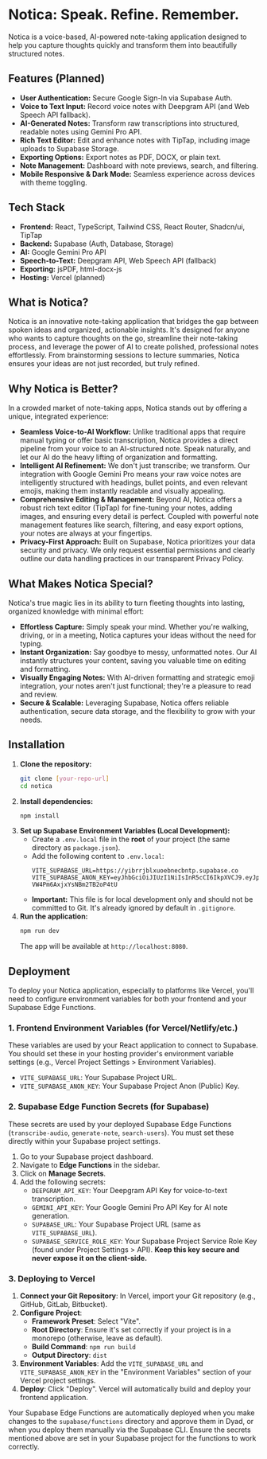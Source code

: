# Notica: Speak. Refine. Remember.

Notica is a voice-based, AI-powered note-taking application designed to help you capture thoughts quickly and transform them into beautifully structured notes.

## Features (Planned)

-   **User Authentication:** Secure Google Sign-In via Supabase Auth.
-   **Voice to Text Input:** Record voice notes with Deepgram API (and Web Speech API fallback).
-   **AI-Generated Notes:** Transform raw transcriptions into structured, readable notes using Gemini Pro API.
-   **Rich Text Editor:** Edit and enhance notes with TipTap, including image uploads to Supabase Storage.
-   **Exporting Options:** Export notes as PDF, DOCX, or plain text.
-   **Note Management:** Dashboard with note previews, search, and filtering.
-   **Mobile Responsive & Dark Mode:** Seamless experience across devices with theme toggling.

## Tech Stack

-   **Frontend:** React, TypeScript, Tailwind CSS, React Router, Shadcn/ui, TipTap
-   **Backend:** Supabase (Auth, Database, Storage)
-   **AI:** Google Gemini Pro API
-   **Speech-to-Text:** Deepgram API, Web Speech API (fallback)
-   **Exporting:** jsPDF, html-docx-js
-   **Hosting:** Vercel (planned)

## What is Notica?

Notica is an innovative note-taking application that bridges the gap between spoken ideas and organized, actionable insights. It's designed for anyone who wants to capture thoughts on the go, streamline their note-taking process, and leverage the power of AI to create polished, professional notes effortlessly. From brainstorming sessions to lecture summaries, Notica ensures your ideas are not just recorded, but truly refined.

## Why Notica is Better?

In a crowded market of note-taking apps, Notica stands out by offering a unique, integrated experience:

*   **Seamless Voice-to-AI Workflow:** Unlike traditional apps that require manual typing or offer basic transcription, Notica provides a direct pipeline from your voice to an AI-structured note. Speak naturally, and let our AI do the heavy lifting of organization and formatting.
*   **Intelligent AI Refinement:** We don't just transcribe; we transform. Our integration with Google Gemini Pro means your raw voice notes are intelligently structured with headings, bullet points, and even relevant emojis, making them instantly readable and visually appealing.
*   **Comprehensive Editing & Management:** Beyond AI, Notica offers a robust rich text editor (TipTap) for fine-tuning your notes, adding images, and ensuring every detail is perfect. Coupled with powerful note management features like search, filtering, and easy export options, your notes are always at your fingertips.
*   **Privacy-First Approach:** Built on Supabase, Notica prioritizes your data security and privacy. We only request essential permissions and clearly outline our data handling practices in our transparent Privacy Policy.

## What Makes Notica Special?

Notica's true magic lies in its ability to turn fleeting thoughts into lasting, organized knowledge with minimal effort:

*   **Effortless Capture:** Simply speak your mind. Whether you're walking, driving, or in a meeting, Notica captures your ideas without the need for typing.
*   **Instant Organization:** Say goodbye to messy, unformatted notes. Our AI instantly structures your content, saving you valuable time on editing and formatting.
*   **Visually Engaging Notes:** With AI-driven formatting and strategic emoji integration, your notes aren't just functional; they're a pleasure to read and review.
*   **Secure & Scalable:** Leveraging Supabase, Notica offers reliable authentication, secure data storage, and the flexibility to grow with your needs.

## Installation

1.  **Clone the repository:**
    ```bash
    git clone [your-repo-url]
    cd notica
    ```
2.  **Install dependencies:**
    ```bash
    npm install
    ```
3.  **Set up Supabase Environment Variables (Local Development):**
    -   Create a `.env.local` file in the **root** of your project (the same directory as `package.json`).
    -   Add the following content to `.env.local`:
        ```
        VITE_SUPABASE_URL=https://yibrrjblxuoebnecbntp.supabase.co
        VITE_SUPABASE_ANON_KEY=eyJhbGciOiJIUzI1NiIsInR5cCI6IkpXVCJ9.eyJpc3MiOiJzdXBhYmFzZSIsInJlZiI6InlpYnJyamJseHVvZWJuZWNibnRwIiwicm9sZSI6ImFub24iLCJpYXQiOjE3NDk3OTg2NzksImV4cCI6MjA2NTM3NDY3OX0.fl0Z5vt9wT4BwcGdIm-VW4Pm6AxjxYsNBm2TB2oP4tU
        ```
    -   **Important:** This file is for local development only and should not be committed to Git. It's already ignored by default in `.gitignore`.
4.  **Run the application:**
    ```bash
    npm run dev
    ```
    The app will be available at `http://localhost:8080`.

## Deployment

To deploy your Notica application, especially to platforms like Vercel, you'll need to configure environment variables for both your frontend and your Supabase Edge Functions.

### 1. Frontend Environment Variables (for Vercel/Netlify/etc.)

These variables are used by your React application to connect to Supabase. You should set these in your hosting provider's environment variable settings (e.g., Vercel Project Settings > Environment Variables).

-   `VITE_SUPABASE_URL`: Your Supabase Project URL.
-   `VITE_SUPABASE_ANON_KEY`: Your Supabase Project Anon (Public) Key.

### 2. Supabase Edge Function Secrets (for Supabase)

These secrets are used by your deployed Supabase Edge Functions (`transcribe-audio`, `generate-note`, `search-users`). You must set these directly within your Supabase project settings.

1.  Go to your Supabase project dashboard.
2.  Navigate to **Edge Functions** in the sidebar.
3.  Click on **Manage Secrets**.
4.  Add the following secrets:
    -   `DEEPGRAM_API_KEY`: Your Deepgram API Key for voice-to-text transcription.
    -   `GEMINI_API_KEY`: Your Google Gemini Pro API Key for AI note generation.
    -   `SUPABASE_URL`: Your Supabase Project URL (same as `VITE_SUPABASE_URL`).
    -   `SUPABASE_SERVICE_ROLE_KEY`: Your Supabase Project Service Role Key (found under Project Settings > API). **Keep this key secure and never expose it on the client-side.**

### 3. Deploying to Vercel

1.  **Connect your Git Repository**: In Vercel, import your Git repository (e.g., GitHub, GitLab, Bitbucket).
2.  **Configure Project**:
    *   **Framework Preset**: Select "Vite".
    *   **Root Directory**: Ensure it's set correctly if your project is in a monorepo (otherwise, leave as default).
    *   **Build Command**: `npm run build`
    *   **Output Directory**: `dist`
3.  **Environment Variables**: Add the `VITE_SUPABASE_URL` and `VITE_SUPABASE_ANON_KEY` in the "Environment Variables" section of your Vercel project settings.
4.  **Deploy**: Click "Deploy". Vercel will automatically build and deploy your frontend application.

Your Supabase Edge Functions are automatically deployed when you make changes to the `supabase/functions` directory and approve them in Dyad, or when you deploy them manually via the Supabase CLI. Ensure the secrets mentioned above are set in your Supabase project for the functions to work correctly.